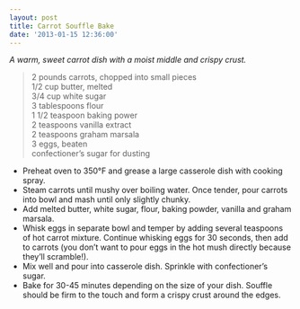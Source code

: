 ```yaml
---
layout: post
title: Carrot Souffle Bake
date: '2013-01-15 12:36:00'
---
```


*A warm, sweet carrot dish with a moist middle and crispy crust.*

> 2 pounds carrots, chopped into small pieces   
> 1/2 cup butter, melted      
> 3/4 cup white sugar      
> 3 tablespoons flour      
> 1 1/2 teaspoon baking power      
> 2 teaspoons vanilla extract      
> 2 teaspoons graham marsala      
> 3 eggs, beaten      
> confectioner’s sugar for dusting      

* Preheat oven to 350°F and grease a large casserole dish with cooking spray.
* Steam carrots until mushy over boiling water. Once tender, pour carrots into bowl and mash until only slightly chunky.
* Add melted butter, white sugar, flour, baking powder, vanilla and graham marsala.
* Whisk eggs in separate bowl and temper by adding several teaspoons of hot carrot mixture. Continue whisking eggs for 30 seconds, then add to carrots (you don’t want to pour eggs in the hot mush directly because they’ll scramble!).
* Mix well and pour into casserole dish. Sprinkle with confectioner’s sugar.
* Bake for 30-45 minutes depending on the size of your dish. Souffle should be firm to the touch and form a crispy crust around the edges.